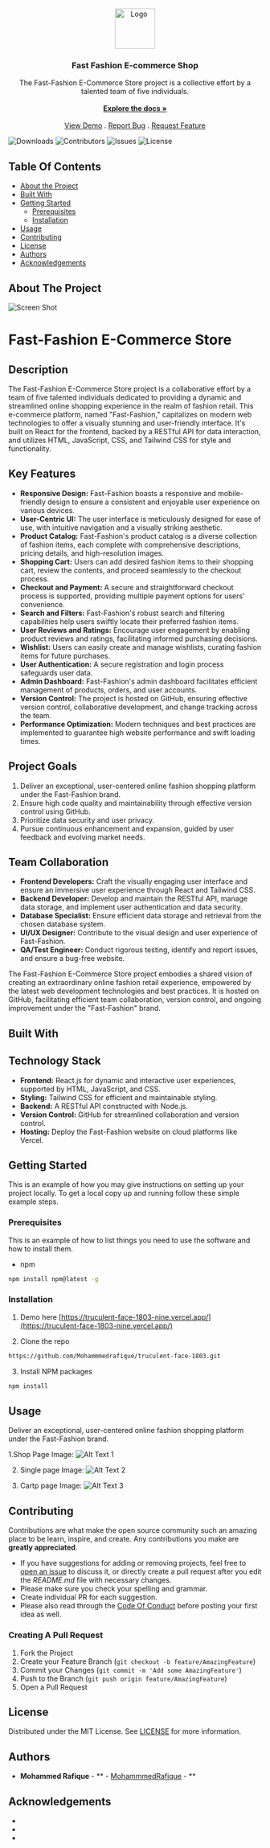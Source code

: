<br/>
<p align="center">
  <a href="https://github.com/MohammmedRafiq/https://github.com/Mohammmedrafique/truculent-face-1803.git">
    <img src="https://github-production-user-asset-6210df.s3.amazonaws.com/114224226/272111123-97d44ba6-bc85-45bc-9e4a-ceaeb7f420ec.png?X-Amz-Algorithm=AWS4-HMAC-SHA256&X-Amz-Credential=AKIAIWNJYAX4CSVEH53A%2F20231002%2Fus-east-1%2Fs3%2Faws4_request&X-Amz-Date=20231002T234339Z&X-Amz-Expires=300&X-Amz-Signature=8a23eb31edb3fae5881f0e84b5db1961a8c93db15d50331f24c98c54877e6aee&X-Amz-SignedHeaders=host&actor_id=114224226&key_id=0&repo_id=696865772" alt="Logo" width="80" height="80">
  </a>

  <h3 align="center">Fast Fashion E-commerce Shop</h3>

  <p align="center">
    The Fast-Fashion E-Commerce Store project is a collective effort by a talented team of five individuals. 
    <br/>
    <br/>
    <a href="https://github.com/MohammmedRafiq/https://github.com/Mohammmedrafique/truculent-face-1803.git"><strong>Explore the docs »</strong></a>
    <br/>
    <br/>
    <a href="https://github.com/MohammmedRafiq/https://github.com/Mohammmedrafique/truculent-face-1803.git">View Demo</a>
    .
    <a href="https://github.com/MohammmedRafiq/https://github.com/Mohammmedrafique/truculent-face-1803.git/issues">Report Bug</a>
    .
    <a href="https://github.com/MohammmedRafiq/https://github.com/Mohammmedrafique/truculent-face-1803.git/issues">Request Feature</a>
  </p>
</p>

![Downloads](https://img.shields.io/github/downloads/MohammmedRafiq/https://github.com/Mohammmedrafique/truculent-face-1803.git/total) ![Contributors](https://img.shields.io/github/contributors/MohammmedRafiq/https://github.com/Mohammmedrafique/truculent-face-1803.git?color=dark-green) ![Issues](https://img.shields.io/github/issues/MohammmedRafiq/https://github.com/Mohammmedrafique/truculent-face-1803.git) ![License](https://img.shields.io/github/license/MohammmedRafiq/https://github.com/Mohammmedrafique/truculent-face-1803.git) 

## Table Of Contents

* [About the Project](#about-the-project)
* [Built With](#built-with)
* [Getting Started](#getting-started)
  * [Prerequisites](#prerequisites)
  * [Installation](#installation)
* [Usage](#usage)
* [Contributing](#contributing)
* [License](#license)
* [Authors](#authors)
* [Acknowledgements](#acknowledgements)

## About The Project

![Screen Shot](https://github-production-user-asset-6210df.s3.amazonaws.com/114224226/272109728-474b419f-35f2-48e5-8f14-b6d109abc3de.png?X-Amz-Algorithm=AWS4-HMAC-SHA256&X-Amz-Credential=AKIAIWNJYAX4CSVEH53A%2F20231002%2Fus-east-1%2Fs3%2Faws4_request&X-Amz-Date=20231002T234208Z&X-Amz-Expires=300&X-Amz-Signature=9af648db7e0c55e384c0900e39e84d447757c513456873361ec5543d271441b2&X-Amz-SignedHeaders=host&actor_id=114224226&key_id=0&repo_id=696865772)

# Fast-Fashion E-Commerce Store

## Description

The Fast-Fashion E-Commerce Store project is a collaborative effort by a team of five talented individuals dedicated to providing a dynamic and streamlined online shopping experience in the realm of fashion retail. This e-commerce platform, named "Fast-Fashion," capitalizes on modern web technologies to offer a visually stunning and user-friendly interface. It's built on React for the frontend, backed by a RESTful API for data interaction, and utilizes HTML, JavaScript, CSS, and Tailwind CSS for style and functionality.

## Key Features

- **Responsive Design:** Fast-Fashion boasts a responsive and mobile-friendly design to ensure a consistent and enjoyable user experience on various devices.
- **User-Centric UI:** The user interface is meticulously designed for ease of use, with intuitive navigation and a visually striking aesthetic.
- **Product Catalog:** Fast-Fashion's product catalog is a diverse collection of fashion items, each complete with comprehensive descriptions, pricing details, and high-resolution images.
- **Shopping Cart:** Users can add desired fashion items to their shopping cart, review the contents, and proceed seamlessly to the checkout process.
- **Checkout and Payment:** A secure and straightforward checkout process is supported, providing multiple payment options for users' convenience.
- **Search and Filters:** Fast-Fashion's robust search and filtering capabilities help users swiftly locate their preferred fashion items.
- **User Reviews and Ratings:** Encourage user engagement by enabling product reviews and ratings, facilitating informed purchasing decisions.
- **Wishlist:** Users can easily create and manage wishlists, curating fashion items for future purchases.
- **User Authentication:** A secure registration and login process safeguards user data.
- **Admin Dashboard:** Fast-Fashion's admin dashboard facilitates efficient management of products, orders, and user accounts.
- **Version Control:** The project is hosted on GitHub, ensuring effective version control, collaborative development, and change tracking across the team.
- **Performance Optimization:** Modern techniques and best practices are implemented to guarantee high website performance and swift loading times.


## Project Goals

1. Deliver an exceptional, user-centered online fashion shopping platform under the Fast-Fashion brand.
2. Ensure high code quality and maintainability through effective version control using GitHub.
3. Prioritize data security and user privacy.
4. Pursue continuous enhancement and expansion, guided by user feedback and evolving market needs.

## Team Collaboration

- **Frontend Developers:** Craft the visually engaging user interface and ensure an immersive user experience through React and Tailwind CSS.
- **Backend Developer:** Develop and maintain the RESTful API, manage data storage, and implement user authentication and data security.
- **Database Specialist:** Ensure efficient data storage and retrieval from the chosen database system.
- **UI/UX Designer:** Contribute to the visual design and user experience of Fast-Fashion.
- **QA/Test Engineer:** Conduct rigorous testing, identify and report issues, and ensure a bug-free website.

The Fast-Fashion E-Commerce Store project embodies a shared vision of creating an extraordinary online fashion retail experience, empowered by the latest web development technologies and best practices. It is hosted on GitHub, facilitating efficient team collaboration, version control, and ongoing improvement under the "Fast-Fashion" brand.


## Built With

## Technology Stack

- **Frontend:** React.js for dynamic and interactive user experiences, supported by HTML, JavaScript, and CSS.
- **Styling:** Tailwind CSS for efficient and maintainable styling.
- **Backend:** A RESTful API constructed with Node.js.
- **Version Control:** GitHub for streamlined collaboration and version control.
- **Hosting:** Deploy the Fast-Fashion website on cloud platforms like Vercel.


## Getting Started

This is an example of how you may give instructions on setting up your project locally.
To get a local copy up and running follow these simple example steps.

### Prerequisites

This is an example of how to list things you need to use the software and how to install them.

* npm

```sh
npm install npm@latest -g
```

### Installation

1.  Demo here [https://truculent-face-1803-nine.vercel.app/](https://truculent-face-1803-nine.vercel.app/)

2. Clone the repo

```sh
https://github.com/Mohammmedrafique/truculent-face-1803.git
```

3. Install NPM packages

```sh
npm install
```

## Usage

Deliver an exceptional, user-centered online fashion shopping platform under the Fast-Fashion brand.

1.Shop Page Image:
   ![Alt Text 1](https://github-production-user-asset-6210df.s3.amazonaws.com/114224226/272111802-0181bf70-c584-4f80-a285-fc9f98b0ba8c.png?X-Amz-Algorithm=AWS4-HMAC-SHA256&X-Amz-Credential=AKIAIWNJYAX4CSVEH53A%2F20231003%2Fus-east-1%2Fs3%2Faws4_request&X-Amz-Date=20231003T000450Z&X-Amz-Expires=300&X-Amz-Signature=4a820ef8da2afd06711bb0da8d7e855a33aba5e618d462cd7a28b221f3f29a8d&X-Amz-SignedHeaders=host&actor_id=114224226&key_id=0&repo_id=696865772)

2. Single page Image:
   ![Alt Text 2](https://github-production-user-asset-6210df.s3.amazonaws.com/114224226/272111739-0c2e099f-6a24-43c4-9b21-f01d90d34666.png?X-Amz-Algorithm=AWS4-HMAC-SHA256&X-Amz-Credential=AKIAIWNJYAX4CSVEH53A%2F20231003%2Fus-east-1%2Fs3%2Faws4_request&X-Amz-Date=20231003T000428Z&X-Amz-Expires=300&X-Amz-Signature=dac81894183b04920a1c046900c2a69071080e6b268cef388f27fd1a07e735a8&X-Amz-SignedHeaders=host&actor_id=114224226&key_id=0&repo_id=696865772)

3. Cartp page Image:
   ![Alt Text 3](https://github-production-user-asset-6210df.s3.amazonaws.com/114224226/272111794-d11db842-42f4-4878-a6a3-51bf288eca52.png?X-Amz-Algorithm=AWS4-HMAC-SHA256&X-Amz-Credential=AKIAIWNJYAX4CSVEH53A%2F20231003%2Fus-east-1%2Fs3%2Faws4_request&X-Amz-Date=20231003T000437Z&X-Amz-Expires=300&X-Amz-Signature=85c7d3e47a8274e3dcb334928c6781dd771c003c4b059921909add3256d23b3e&X-Amz-SignedHeaders=host&actor_id=114224226&key_id=0&repo_id=696865772)

## Contributing

Contributions are what make the open source community such an amazing place to be learn, inspire, and create. Any contributions you make are **greatly appreciated**.
* If you have suggestions for adding or removing projects, feel free to [open an issue](https://github.com/MohammmedRafiq/https://github.com/Mohammmedrafique/truculent-face-1803.git/issues/new) to discuss it, or directly create a pull request after you edit the *README.md* file with necessary changes.
* Please make sure you check your spelling and grammar.
* Create individual PR for each suggestion.
* Please also read through the [Code Of Conduct](https://github.com/MohammmedRafiq/https://github.com/Mohammmedrafique/truculent-face-1803.git/blob/main/CODE_OF_CONDUCT.md) before posting your first idea as well.

### Creating A Pull Request

1. Fork the Project
2. Create your Feature Branch (`git checkout -b feature/AmazingFeature`)
3. Commit your Changes (`git commit -m 'Add some AmazingFeature'`)
4. Push to the Branch (`git push origin feature/AmazingFeature`)
5. Open a Pull Request

## License

Distributed under the MIT License. See [LICENSE](https://github.com/MohammmedRafiq/https://github.com/Mohammmedrafique/truculent-face-1803.git/blob/main/LICENSE.md) for more information.

## Authors

* **Mohammed Rafique** - ** - [MohammmedRafique]() - **

## Acknowledgements

* []()
* []()
* []()
